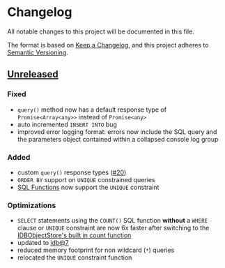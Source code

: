 # Changelog

All notable changes to this project will be documented in this file.

The format is based on [Keep a Changelog](https://keepachangelog.com/en/1.0.0/),
and this project adheres to [Semantic Versioning](https://semver.org/spec/v2.0.0.html).

## [Unreleased]

### Fixed

-   `query()` method now has a default response type of `Promise<Array<any>>` instead of `Promise<any>`
-   auto incremented `INSERT INTO` bug
-   improved error logging format: errors now include the SQL query and the parameters object contained within a collapsed console log group

### Added

-   custom `query()` response types ([#20](https://github.com/codewithkyle/jsql/issues/20))
-   `ORDER BY` support on `UNIQUE` constrained queries
-   [SQL Functions](https://jsql.codewithkyle.com/clauses-and-operators/sql-functions) now support the `UNIQUE` constraint

### Optimizations

-   `SELECT` statements using the `COUNT()` SQL function **without** a `WHERE` clause or `UNIQUE` constraint are now 6x faster after switching to the [IDBObjectStore's built in count function](https://developer.mozilla.org/en-US/docs/Web/API/IDBObjectStore/count)
-   updated to [idb@7](https://github.com/jakearchibald/idb/releases/tag/v7.0.0)
-   reduced memory footprint for non wildcard (`*`) queries
-   relocated the `UNIQUE` constraint function

[unreleased]: https://github.com/codewithkyle/jsql/compare/v1.1.2...HEAD
[1.1.2]: https://github.com/codewithkyle/jsql/compare/v1.1.1...v1.1.2
[1.1.1]: https://github.com/codewithkyle/jsql/compare/v1.1.0...v1.1.1
[1.1.0]: https://github.com/codewithkyle/jsql/compare/v1.0.2...v1.1.0
[1.0.2]: https://github.com/codewithkyle/jsql/releases/tag/v1.0.2
